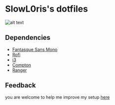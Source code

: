 
# SlowL0ris's dotfiles
![alt text](
https://cdn.jsdelivr.net/gh/SlowL0ris/.dotfiles@83ba1a9c/screenshot.png
"Screenshot")

##  Dependencies
* [Fantasque Sans Mono](https://github.com/belluzj/fantasque-sans)
* [Rofi](https://github.com/DaveDavenport/rofi)
* [i3](https://github.com/i3/i3)
* [Compton](https://github.com/chjj/compton)
* [Ranger](https://github.com/ranger/ranger)
##  Feedback
you are welcome to help me improve my setup [here](../issues)

